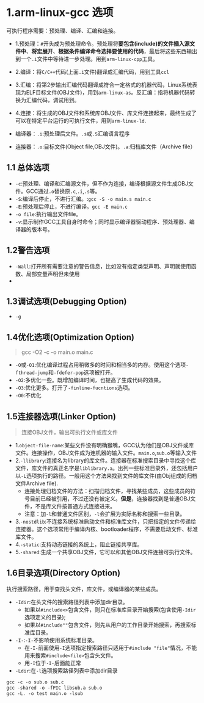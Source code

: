 # 1.arm-linux-gcc 选项
可执行程序需要：预处理、编译、汇编和连接。

* 1.预处理：`#`开头成为预处理命令。预处理将**要包含(include)的文件插入源文件中**、**将宏展开**、**根据条件编译命令选择要使用的代码**，最后将这些东西输出到一个`.i`文件中等待进一步处理。用到`arm-linux-cpp`工具。
* 2.编译：将`C/C++`代码(上面`.i`文件)翻译成汇编代码，用到工具`ccl`
* 3.汇编：将第2步输出汇编代码翻译成符合一定格式的机器代码，Linux系统表现为ELF目标文件(OBJ文件)，用到`arm-linux-as`。反汇编：指将机器代码转换为汇编代码，调试用到。
* 4.连接：将生成的OBJ文件和系统库OBJ文件、库文件连接起来，最终生成了可以在特定平台运行的可执行文件，用到`arm-linux-ld`.

* 编译器：`.i`:预处理后文件。`.s`或`.S`汇编语言程序
* 连接器：`.o`:目标文件(Object file,OBJ文件)。`.a`:归档库文件（Archive file）

## 1.1 总体选项

* `-c`:预处理、编译和汇编源文件，但不作为连接，编译根据源文件生成OBJ文件。GCC通过`.o`替换原`.c`,`.i`,`.s`等。
* `-S`:编译后停止，不进行汇编。:`gcc -S -o main.s main.c`
* `-E`:预处理后停止，不进行编译。`gcc -E main.c`
* `-o file`:执行输出文件file。
* `-v`:显示制作GCC工具自身时命令；同时显示编译器驱动程序、预处理器、编译器的版本号。

## 1.2警告选项

* `-Wall`:打开所有需要注意的警告信息，比如没有指定类型声明、声明就使用函数、局部变量声明但未使用
*

## 1.3调试选项(Debugging Option)

* `-g`

## 1.4优化选项(Optimization Option)

> gcc -O2 -c -o main.o main.c

* `-O`或`-O1`:优化编译过程占用稍微多的时间和相当多的内存。使用这个选项`-fthread-jump`和`-fdefer-pop`选项被打开。
* `-O2`:多优化一些。既增加编译时间，也提高了生成代码的效果。
* `-O3`:优化更多。打开了`-finline-fucntions`选项。
* `-O0`:不优化

## 1.5连接器选项(Linker Option)
> 连接OBJ文件，输出可执行文件或库文件

* 1.`object-file-name`:某些文件没有明确猴嘴，GCC认为他们是OBJ文件或库文件。连接操作，OBJ文件成为连机器的输入文件。`main.o`,`sub.o`等输入文件
* 2.`-llibrary`:连接名为library的库文件。连接器在标准搜索目录中寻找这个库文件，库文件的真正名字是`liblibrary.a`。出列一些标准目录外，还包括用户以`-L`选项执行的路径。一般用这个方法来找到文件的库文件(由Obj组成的归档文件Archive file).
	* 连接处理归档文件的方法：扫描归档文件，寻找某些成员，这些成员的符号目前已经被引用，不过还没有被定义。**但是**，连接器找到是普通OBJ文件，不是库文件按普通方式连接进来。
    * 注意：加`-l`和普通文件区别，`-l`会扩展为实际名称和搜索一些目录。
* 3.`-nostdlib`:不连接系统标准启动文件和标准库文件，只把指定的文件传递给连接器。这个选项常用于编译内核、bootloader程序，不需要启动文件、标准库文件。
* 4.`-static`:支持动态链接的系统上，阻止链接共享库。
* 5.`-shared`:生成一个共享OBJ文件，它可以和其他OBJ文件连接可执行文件。

## 1.6目录选项(Directory Option)
执行搜索路径，用于查找头文件，库文件，或编译器的某些成员。

* `-Idir`:在头文件的搜索路径列表中添加dir目录。
	* 如果以`#include<>`包含文件，则只在标准库目录开始搜索(包含使用`-Idir`选项定义的目录);
	* 如果以`#include""`包含文件，则先从用户的工作目录开始搜索，再搜索标准库目录。
* `-I-`:`-I-`不影响使用系统标准目录。
	* 在`-I-`前面使用`-I`选项指定搜索路径只适用于`#include "file"`情况，不能用来搜索`#include<file>`包含头文件。
	* 用`-I`位于`-I-`后面能正常
* `-Ldir`:在`-l`选项搜索路径列表中添加dir目录

```makefile
gcc -c -o sub.o sub.c
gcc -shared -o -fPIC libsub.a sub.o
gcc -L. -o test main.o -lsub
```